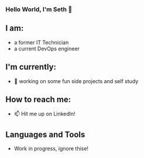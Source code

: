 ### Hello World, I'm Seth 👋

## I am: 
- a former IT Technician 
- a current DevOps engineer

## I'm currently:
- 🔭 working on some fun side projects and self study

## How to reach me: 
- 📫 Hit me up on LinkedIn!

## Languages and Tools
- Work in progress, ignore thise!
